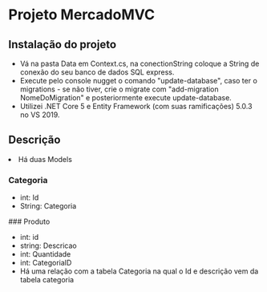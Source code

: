 # Projeto MercadoMVC

## Instalação do projeto
<ul>
 <li> Vá na pasta Data em Context.cs, na conectionString coloque a String de conexão do seu banco de dados SQL express.</li>
 <li> Execute pelo console nugget o comando "update-database", caso ter o migrations - se não tiver, crie o migrate com "add-migration NomeDoMigration" e posteriormente execute update-database.</li>
 <li> Utilizei .NET Core 5 e Entity Framework (com suas ramificações) 5.0.3 no VS 2019.</li>
</ul>

## Descrição

 <li> 
  Há duas Models
 </li>
 
 ### Categoria
 <ul>
 <li> int: Id </li>
  <li> String: Categoria </li>
  </ul>
  ### Produto
  
  <ul>
   <li> int: id </li>
    <li> string: Descricao </li>
     <li> int: Quantidade </li>
      <li> int: CategoriaID </li>
       <li> Há uma relação com a tabela Categoria na qual o Id e descrição vem da tabela categoria </li>
  </ul>
